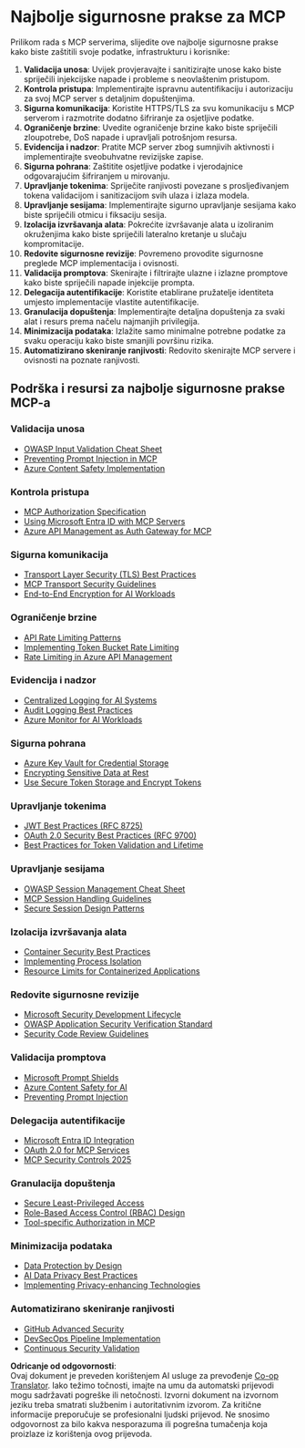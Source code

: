 <!--
CO_OP_TRANSLATOR_METADATA:
{
  "original_hash": "90bfc6f3be00e34f6124e2a24bf94167",
  "translation_date": "2025-07-17T13:43:48+00:00",
  "source_file": "02-Security/mcp-best-practices.md",
  "language_code": "hr"
}
-->
# Najbolje sigurnosne prakse za MCP

Prilikom rada s MCP serverima, slijedite ove najbolje sigurnosne prakse kako biste zaštitili svoje podatke, infrastrukturu i korisnike:

1. **Validacija unosa**: Uvijek provjeravajte i sanitizirajte unose kako biste spriječili injekcijske napade i probleme s neovlaštenim pristupom.
2. **Kontrola pristupa**: Implementirajte ispravnu autentifikaciju i autorizaciju za svoj MCP server s detaljnim dopuštenjima.
3. **Sigurna komunikacija**: Koristite HTTPS/TLS za svu komunikaciju s MCP serverom i razmotrite dodatno šifriranje za osjetljive podatke.
4. **Ograničenje brzine**: Uvedite ograničenje brzine kako biste spriječili zloupotrebe, DoS napade i upravljali potrošnjom resursa.
5. **Evidencija i nadzor**: Pratite MCP server zbog sumnjivih aktivnosti i implementirajte sveobuhvatne revizijske zapise.
6. **Sigurna pohrana**: Zaštitite osjetljive podatke i vjerodajnice odgovarajućim šifriranjem u mirovanju.
7. **Upravljanje tokenima**: Spriječite ranjivosti povezane s prosljeđivanjem tokena validacijom i sanitizacijom svih ulaza i izlaza modela.
8. **Upravljanje sesijama**: Implementirajte sigurno upravljanje sesijama kako biste spriječili otmicu i fiksaciju sesija.
9. **Izolacija izvršavanja alata**: Pokrećite izvršavanje alata u izoliranim okruženjima kako biste spriječili lateralno kretanje u slučaju kompromitacije.
10. **Redovite sigurnosne revizije**: Povremeno provodite sigurnosne preglede MCP implementacija i ovisnosti.
11. **Validacija promptova**: Skenirajte i filtrirajte ulazne i izlazne promptove kako biste spriječili napade injekcije prompta.
12. **Delegacija autentifikacije**: Koristite etablirane pružatelje identiteta umjesto implementacije vlastite autentifikacije.
13. **Granulacija dopuštenja**: Implementirajte detaljna dopuštenja za svaki alat i resurs prema načelu najmanjih privilegija.
14. **Minimizacija podataka**: Izlažite samo minimalne potrebne podatke za svaku operaciju kako biste smanjili površinu rizika.
15. **Automatizirano skeniranje ranjivosti**: Redovito skenirajte MCP servere i ovisnosti na poznate ranjivosti.

## Podrška i resursi za najbolje sigurnosne prakse MCP-a

### Validacija unosa
- [OWASP Input Validation Cheat Sheet](https://cheatsheetseries.owasp.org/cheatsheets/Input_Validation_Cheat_Sheet.html)
- [Preventing Prompt Injection in MCP](https://modelcontextprotocol.io/docs/guides/security)
- [Azure Content Safety Implementation](./azure-content-safety-implementation.md)

### Kontrola pristupa
- [MCP Authorization Specification](https://modelcontextprotocol.io/specification/draft/basic/authorization)
- [Using Microsoft Entra ID with MCP Servers](https://den.dev/blog/mcp-server-auth-entra-id-session/)
- [Azure API Management as Auth Gateway for MCP](https://techcommunity.microsoft.com/blog/integrationsonazureblog/azure-api-management-your-auth-gateway-for-mcp-servers/4402690)

### Sigurna komunikacija
- [Transport Layer Security (TLS) Best Practices](https://learn.microsoft.com/security/engineering/solving-tls)
- [MCP Transport Security Guidelines](https://modelcontextprotocol.io/docs/concepts/transports)
- [End-to-End Encryption for AI Workloads](https://learn.microsoft.com/azure/architecture/example-scenario/confidential/end-to-end-encryption)

### Ograničenje brzine
- [API Rate Limiting Patterns](https://learn.microsoft.com/azure/architecture/patterns/rate-limiting-pattern)
- [Implementing Token Bucket Rate Limiting](https://konghq.com/blog/engineering/how-to-design-a-scalable-rate-limiting-algorithm)
- [Rate Limiting in Azure API Management](https://learn.microsoft.com/azure/api-management/rate-limit-policy)

### Evidencija i nadzor
- [Centralized Logging for AI Systems](https://learn.microsoft.com/azure/architecture/example-scenario/logging/centralized-logging)
- [Audit Logging Best Practices](https://cheatsheetseries.owasp.org/cheatsheets/Logging_Cheat_Sheet.html)
- [Azure Monitor for AI Workloads](https://learn.microsoft.com/azure/azure-monitor/overview)

### Sigurna pohrana
- [Azure Key Vault for Credential Storage](https://learn.microsoft.com/azure/key-vault/general/basic-concepts)
- [Encrypting Sensitive Data at Rest](https://learn.microsoft.com/security/engineering/data-encryption-at-rest)
- [Use Secure Token Storage and Encrypt Tokens](https://youtu.be/uRdX37EcCwg?si=6fSChs1G4glwXRy2)

### Upravljanje tokenima
- [JWT Best Practices (RFC 8725)](https://datatracker.ietf.org/doc/html/rfc8725)
- [OAuth 2.0 Security Best Practices (RFC 9700)](https://datatracker.ietf.org/doc/html/rfc9700)
- [Best Practices for Token Validation and Lifetime](https://learn.microsoft.com/entra/identity-platform/access-tokens)

### Upravljanje sesijama
- [OWASP Session Management Cheat Sheet](https://cheatsheetseries.owasp.org/cheatsheets/Session_Management_Cheat_Sheet.html)
- [MCP Session Handling Guidelines](https://modelcontextprotocol.io/docs/guides/security)
- [Secure Session Design Patterns](https://learn.microsoft.com/security/engineering/session-security)

### Izolacija izvršavanja alata
- [Container Security Best Practices](https://learn.microsoft.com/azure/container-instances/container-instances-image-security)
- [Implementing Process Isolation](https://learn.microsoft.com/windows/security/threat-protection/security-policy-settings/user-rights-assignment)
- [Resource Limits for Containerized Applications](https://kubernetes.io/docs/concepts/configuration/manage-resources-containers/)

### Redovite sigurnosne revizije
- [Microsoft Security Development Lifecycle](https://www.microsoft.com/sdl)
- [OWASP Application Security Verification Standard](https://owasp.org/www-project-application-security-verification-standard/)
- [Security Code Review Guidelines](https://owasp.org/www-pdf-archive/OWASP_Code_Review_Guide_v2.pdf)

### Validacija promptova
- [Microsoft Prompt Shields](https://learn.microsoft.com/azure/ai-services/content-safety/concepts/jailbreak-detection)
- [Azure Content Safety for AI](https://learn.microsoft.com/azure/ai-services/content-safety/)
- [Preventing Prompt Injection](https://github.com/microsoft/prompt-shield-js)

### Delegacija autentifikacije
- [Microsoft Entra ID Integration](https://learn.microsoft.com/entra/identity-platform/v2-oauth2-auth-code-flow)
- [OAuth 2.0 for MCP Services](https://learn.microsoft.com/security/engineering/solving-oauth)
- [MCP Security Controls 2025](./mcp-security-controls-2025.md)

### Granulacija dopuštenja
- [Secure Least-Privileged Access](https://learn.microsoft.com/entra/identity-platform/secure-least-privileged-access)
- [Role-Based Access Control (RBAC) Design](https://learn.microsoft.com/azure/role-based-access-control/overview)
- [Tool-specific Authorization in MCP](https://modelcontextprotocol.io/docs/guides/best-practices)

### Minimizacija podataka
- [Data Protection by Design](https://learn.microsoft.com/compliance/regulatory/gdpr-data-protection-impact-assessments)
- [AI Data Privacy Best Practices](https://learn.microsoft.com/legal/cognitive-services/openai/data-privacy)
- [Implementing Privacy-enhancing Technologies](https://www.microsoft.com/security/blog/2021/07/13/microsofts-pet-project-privacy-enhancing-technologies-in-action/)

### Automatizirano skeniranje ranjivosti
- [GitHub Advanced Security](https://github.com/security/advanced-security)
- [DevSecOps Pipeline Implementation](https://learn.microsoft.com/azure/devops/migrate/security-validation-cicd-pipeline)
- [Continuous Security Validation](https://www.microsoft.com/security/blog/2022/04/05/step-by-step-building-a-more-efficient-devsecops-environment/)

**Odricanje od odgovornosti**:  
Ovaj dokument je preveden korištenjem AI usluge za prevođenje [Co-op Translator](https://github.com/Azure/co-op-translator). Iako težimo točnosti, imajte na umu da automatski prijevodi mogu sadržavati pogreške ili netočnosti. Izvorni dokument na izvornom jeziku treba smatrati službenim i autoritativnim izvorom. Za kritične informacije preporučuje se profesionalni ljudski prijevod. Ne snosimo odgovornost za bilo kakva nesporazuma ili pogrešna tumačenja koja proizlaze iz korištenja ovog prijevoda.
